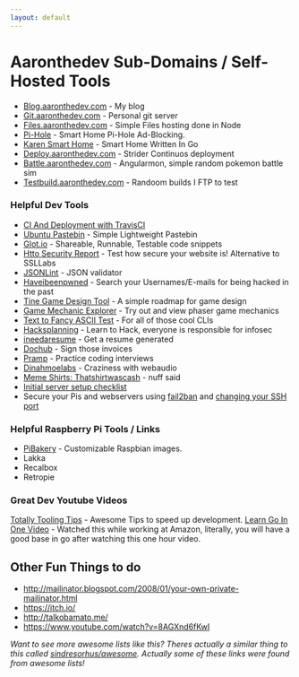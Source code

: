 ```yaml
---
layout: default
---
```


# Aaronthedev Sub-Domains / Self-Hosted Tools
* [Blog.aaronthedev.com](http://blog.aaronthedev.com/) - My blog
* [Git.aaronthedev.com](https://git.aaronthedev.com) - Personal git server
* [Files.aaronthedev.com](https://files.aaronthedev.com/) - Simple Files hosting done in Node
* [Pi-Hole](http://karensmarthome.aaronthedev.com/admin) - Smart Home Pi-Hole Ad-Blocking.
* [Karen Smart Home](http://karensmarthome.aaronthedev.com:4000) - Smart Home Written In Go
* [Deploy.aaronthedev.com](https://deploy.aaronthedev.com/) - Strider Continuos deployment
* [Battle.aaronthedev.com](https://battle.aaronthedev.com/#/) - Angularmon, simple random pokemon battle sim
* [Testbuild.aaronthedev.com](https://testbuild.aaronthedev.com/) - Randoom builds I FTP to test

### Helpful Dev Tools
* [CI And Deployment with TravisCI](https://neemzy.org/articles/deploy-to-your-own-server-through-ssh-with-travis-ci)
* [Ubuntu Pastebin](http://paste.ubuntu.com/) - Simple Lightweight Pastebin
* [Glot.io](https://glot.io/) - Shareable, Runnable, Testable code snippets
* [Htto Security Report](https://httpsecurityreport.com/) - Test how secure your website is! Alternative to SSLLabs
* [JSONLint](http://jsonlint.com/) - JSON validator
* [Haveibeenpwned](https://haveibeenpwned.com/) - Search your Usernames/E-mails for being hacked in the past
* [Tine Game Design Tool](http://tinygdtool.urustar.net/) - A simple roadmap for game design
* [Game Mechanic Explorer](http://gamemechanicexplorer.com/#platformer-1) - Try out and view phaser game mechanics
* [Text to Fancy ASCII Test](http://patorjk.com/software/taag/#p=display&h=3&v=3&f=Basic&t=torch2424%0A) - For all of those cool CLIs
* [Hacksplanning](https://www.hacksplaining.com/) - Learn to Hack, everyone is responsible for infosec
* [ineedaresume](http://ineedaresu.me/#/) - Get a resume generated
* [Dochub](https://dochub.com/) - Sign those invoices
* [Pramp](https://www.pramp.com/) - Practice coding interviews
* [Dinahmoelabs](http://dinahmoelabs.com/theme) - Craziness with webaudio
* [Meme Shirts: Thatshirtwascash](http://thatshirtwascash.com/) - nuff said
* [Initial server setup checklist](https://www.digitalocean.com/community/tutorials/initial-server-setup-with-ubuntu-16-04)
* Secure your Pis and webservers using [fail2ban](https://www.digitalocean.com/community/tutorials/how-to-protect-ssh-with-fail2ban-on-ubuntu-14-04) and [changing your SSH port](http://www.linuxlookup.com/howto/change_default_ssh_port)


### Helpful Raspberry Pi Tools / Links
* [PiBakery](http://www.pibakery.org/) - Customizable Raspbian images.
* Lakka
* Recalbox
* Retropie 

### Great Dev Youtube Videos
[Totally Tooling Tips](https://www.youtube.com/playlist?list=PLOU2XLYxmsILKwwASNS0xgfcmakbK_8JZ) - Awesome Tips to speed up development.
[Learn Go In One Video](https://www.youtube.com/watch?v=CF9S4QZuV30) - Watched this while working at Amazon, literally, you will have a good base in go after watching this one hour video.

## Other Fun Things to do
* http://mailinator.blogspot.com/2008/01/your-own-private-mailinator.html
* https://itch.io/
* http://talkobamato.me/
* https://www.youtube.com/watch?v=8AGXnd6fKwI


*Want to see more awesome lists like this? Theres actually a similar thing to this called [sindresorhus/awesome](https://github.com/sindresorhus/awesome). Actually some of these links were found from awesome lists!*
